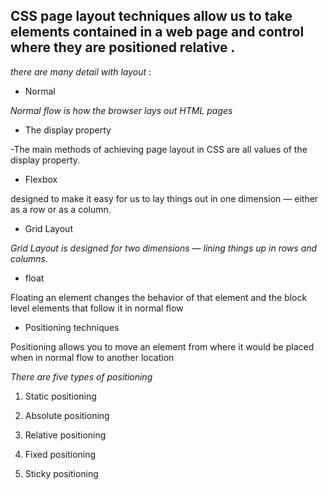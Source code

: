## CSS page layout techniques allow us to take elements contained in a web page and control where they are positioned relative .

*there are many detail with layout* :
* Normal

*Normal flow is how the browser lays out HTML pages*

* The display property

-The main methods of achieving page layout in CSS are all values of the display property.

* Flexbox

designed to make it easy for us to lay things out in one dimension — either as a row or as a column.

* Grid Layout

*Grid Layout is designed for two dimensions — lining things up in rows and columns.*

* float 

Floating an element changes the behavior of that element and the block level elements that follow it in normal flow

* Positioning techniques

Positioning allows you to move an element from where it would be placed when in normal flow to another location

*There are five types of positioning*

1. Static positioning

2. Absolute positioning

3. Relative positioning

4. Fixed positioning 

5. Sticky positioning
